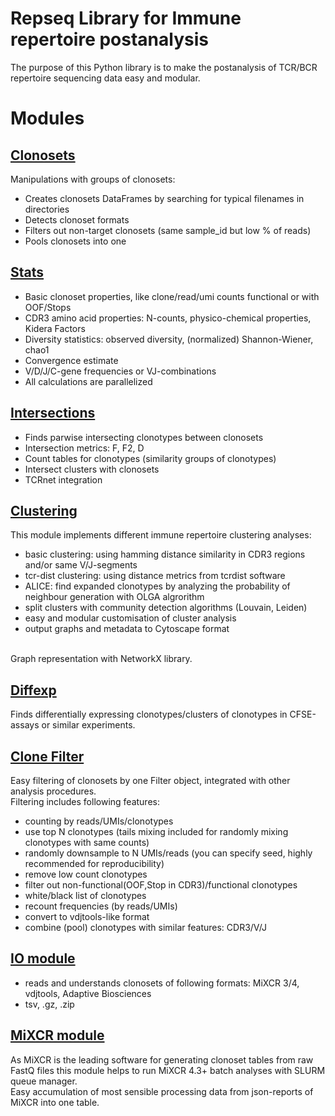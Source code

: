 # Repseq Library for Immune repertoire postanalysis 

The purpose of this Python library is to make the postanalysis of TCR/BCR repertoire sequencing data easy and modular.

# Modules

## [Clonosets](functions.md#clonosets)

Manipulations with groups of clonosets:

* Creates clonosets DataFrames by searching for typical filenames in directories
* Detects clonoset formats
* Filters out non-target clonosets (same sample_id but low % of reads)
* Pools clonosets into one

## [Stats](functions.md#stats)

* Basic clonoset properties, like clone/read/umi counts functional or with OOF/Stops
* CDR3 amino acid properties: N-counts, physico-chemical properties, Kidera Factors
* Diversity statistics: observed diversity, (normalized) Shannon-Wiener, chao1
* Convergence estimate
* V/D/J/C-gene frequencies or VJ-combinations
* All calculations are parallelized

## [Intersections](functions.md#intersections)

* Finds parwise intersecting clonotypes between clonosets
* Intersection metrics: F, F2, D
* Count tables for clonotypes (similarity groups of clonotypes)
* Intersect clusters with clonosets
* TCRnet integration

## [Clustering](functions.md#clustering)

This module implements different immune repertoire clustering analyses:

* basic clustering: using hamming distance similarity in CDR3 regions and/or same V/J-segments
* tcr-dist clustering: using distance metrics from tcrdist software
* ALICE: find expanded clonotypes by analyzing the probability of neighbour generation with OLGA algrorithm
* split clusters with community detection algorithms (Louvain, Leiden)
* easy and modular customisation of cluster analysis
* output graphs and metadata to Cytoscape format

<br>Graph representation with NetworkX library.

## [Diffexp](functions.md#diffexp)

Finds differentially expressing clonotypes/clusters of clonotypes in CFSE-assays or similar experiments.

## [Clone Filter](functions.md#clone_filter)

Easy filtering of clonosets by one Filter object, integrated with other analysis procedures.
<br>Filtering includes following features:

* counting by reads/UMIs/clonotypes
* use top N clonotypes (tails mixing included for randomly mixing clonotypes with same counts)
* randomly downsample to N UMIs/reads (you can specify seed, highly recommended for reproducibility)
* remove low count clonotypes
* filter out non-functional(OOF,Stop in CDR3)/functional clonotypes
* white/black list of clonotypes
* recount frequencies (by reads/UMIs)
* convert to vdjtools-like format
* combine (pool) clonotypes with similar features: CDR3/V/J

## [IO module](functions.md#io)

* reads and understands clonosets of following formats: MiXCR 3/4, vdjtools, Adaptive Biosciences
* tsv, .gz, .zip

## [MiXCR module](functions.md#mixcr)

As MiXCR is the leading software for generating clonoset tables from raw FastQ files this module helps to run MiXCR 4.3+ batch analyses with SLURM queue manager.
<br>Easy accumulation of most sensible processing data from json-reports of MiXCR into one table.